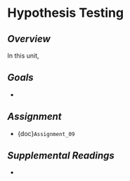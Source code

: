 # __Hypothesis Testing__

## *Overview*
In this unit, 

## *Goals*
* 

## *Assignment*
* {doc}`Assignment_09`

## *Supplemental Readings*
* 